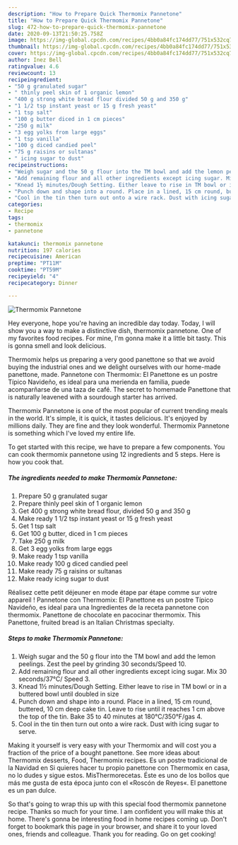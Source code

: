 ```yaml
---
description: "How to Prepare Quick Thermomix Pannetone"
title: "How to Prepare Quick Thermomix Pannetone"
slug: 472-how-to-prepare-quick-thermomix-pannetone
date: 2020-09-13T21:50:25.758Z
image: https://img-global.cpcdn.com/recipes/4bb0a84fc174dd77/751x532cq70/thermomix-pannetone-recipe-main-photo.jpg
thumbnail: https://img-global.cpcdn.com/recipes/4bb0a84fc174dd77/751x532cq70/thermomix-pannetone-recipe-main-photo.jpg
cover: https://img-global.cpcdn.com/recipes/4bb0a84fc174dd77/751x532cq70/thermomix-pannetone-recipe-main-photo.jpg
author: Inez Bell
ratingvalue: 4.6
reviewcount: 13
recipeingredient:
- "50 g granulated sugar"
- " thinly peel skin of 1 organic lemon"
- "400 g strong white bread flour divided 50 g and 350 g"
- "1 1/2 tsp instant yeast or 15 g fresh yeast"
- "1 tsp salt"
- "100 g butter diced in 1 cm pieces"
- "250 g milk"
- "3 egg yolks from large eggs"
- "1 tsp vanilla"
- "100 g diced candied peel"
- "75 g raisins or sultanas"
- " icing sugar to dust"
recipeinstructions:
- "Weigh sugar and the 50 g flour into the TM bowl and add the lemon peelings. Zest the peel by grinding 30 seconds/Speed 10."
- "Add remaining flour and all other ingredients except icing sugar. Mix 30 seconds/37°C/ Speed 3."
- "Knead 1½ minutes/Dough Setting. Either leave to rise in TM bowl or in a buttered bowl until doubled in size"
- "Punch down and shape into a round. Place in a lined, 15 cm round, buttered, 10 cm deep cake tin. Leave to rise until it reaches 1 cm above the top of the tin. Bake 35 to 40 minutes at 180°C/350°F/gas 4."
- "Cool in the tin then turn out onto a wire rack. Dust with icing sugar to serve."
categories:
- Recipe
tags:
- thermomix
- pannetone

katakunci: thermomix pannetone 
nutrition: 197 calories
recipecuisine: American
preptime: "PT11M"
cooktime: "PT59M"
recipeyield: "4"
recipecategory: Dinner

---
```



![Thermomix Pannetone](https://img-global.cpcdn.com/recipes/4bb0a84fc174dd77/751x532cq70/thermomix-pannetone-recipe-main-photo.jpg)

Hey everyone, hope you're having an incredible day today. Today, I will show you a way to make a distinctive dish, thermomix pannetone. One of my favorites food recipes. For mine, I'm gonna make it a little bit tasty. This is gonna smell and look delicious.

Thermomix helps us preparing a very good panettone so that we avoid buying the industrial ones and we delight ourselves with our home-made panettone, made. Pannetone con Thermomix: El Panettone es un postre Típico Navideño, es ideal para una merienda en familia, puede acomparñarse de una taza de café. The secret to homemade Panettone that is naturally leavened with a sourdough starter has arrived.

Thermomix Pannetone is one of the most popular of current trending meals in the world. It's simple, it is quick, it tastes delicious. It's enjoyed by millions daily. They are fine and they look wonderful. Thermomix Pannetone is something which I've loved my entire life.


To get started with this recipe, we have to prepare a few components. You can cook thermomix pannetone using 12 ingredients and 5 steps. Here is how you cook that.

<!--inarticleads1-->

##### The ingredients needed to make Thermomix Pannetone:

1. Prepare 50 g granulated sugar
1. Prepare  thinly peel skin of 1 organic lemon
1. Get 400 g strong white bread flour, divided 50 g and 350 g
1. Make ready 1 1/2 tsp instant yeast or 15 g fresh yeast
1. Get 1 tsp salt
1. Get 100 g butter, diced in 1 cm pieces
1. Take 250 g milk
1. Get 3 egg yolks from large eggs
1. Make ready 1 tsp vanilla
1. Make ready 100 g diced candied peel
1. Make ready 75 g raisins or sultanas
1. Make ready  icing sugar to dust


Réalisez cette petit déjeuner en mode étape par étape comme sur votre appareil ! Pannetone con Thermomix: El Panettone es un postre Típico Navideño, es ideal para una Ingredientes de la receta pannetone con thermomix. Panettone de chocolate en pacocinar thermomix. This Panettone, fruited bread is an Italian Christmas specialty. 

<!--inarticleads2-->

##### Steps to make Thermomix Pannetone:

1. Weigh sugar and the 50 g flour into the TM bowl and add the lemon peelings. Zest the peel by grinding 30 seconds/Speed 10.
1. Add remaining flour and all other ingredients except icing sugar. Mix 30 seconds/37°C/ Speed 3.
1. Knead 1½ minutes/Dough Setting. Either leave to rise in TM bowl or in a buttered bowl until doubled in size
1. Punch down and shape into a round. Place in a lined, 15 cm round, buttered, 10 cm deep cake tin. Leave to rise until it reaches 1 cm above the top of the tin. Bake 35 to 40 minutes at 180°C/350°F/gas 4.
1. Cool in the tin then turn out onto a wire rack. Dust with icing sugar to serve.


Making it yourself is very easy with your Thermomix and will cost you a fraction of the price of a bought panettone. See more ideas about Thermomix desserts, Food, Thermomix recipes. Es un postre tradicional de la Navidad en Si quieres hacer tu propio panettone con Thermomix en casa, no lo dudes y sigue estos. MisThermorecetas. Éste es uno de los bollos que más me gusta de esta época junto con el «Roscón de Reyes«. El panettone es un pan dulce. 

So that's going to wrap this up with this special food thermomix pannetone recipe. Thanks so much for your time. I am confident you will make this at home. There's gonna be interesting food in home recipes coming up. Don't forget to bookmark this page in your browser, and share it to your loved ones, friends and colleague. Thank you for reading. Go on get cooking!
